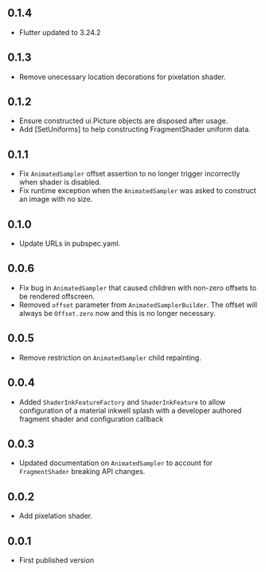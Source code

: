 ## 0.1.4

- Flutter updated to 3.24.2

## 0.1.3

- Remove unecessary location decorations for pixelation shader.

## 0.1.2

- Ensure constructed ui.Picture objects are disposed after usage.
- Add [SetUniforms] to help constructing FragmentShader uniform data.

## 0.1.1

- Fix `AnimatedSampler` offset assertion to no longer trigger incorrectly when shader is disabled.
- Fix runtime exception when the `AnimatedSampler` was asked to construct an image with no size.

## 0.1.0

- Update URLs in pubspec.yaml.

## 0.0.6

- Fix bug in `AnimatedSampler` that caused children with non-zero offsets to
  be rendered offscreen.
- Removed `offset` parameter from `AnimatedSamplerBuilder`. The offset will
  always be `Offset.zero` now and this is no longer necessary.

## 0.0.5

- Remove restriction on `AnimatedSampler` child repainting.

## 0.0.4

- Added `ShaderInkFeatureFactory` and `ShaderInkFeature` to allow configuration of a
  material inkwell splash with a developer authored fragment shader and configuration
  callback

## 0.0.3

- Updated documentation on `AnimatedSampler` to account for `FragmentShader` breaking
  API changes.

## 0.0.2

- Add pixelation shader.

## 0.0.1

- First published version
